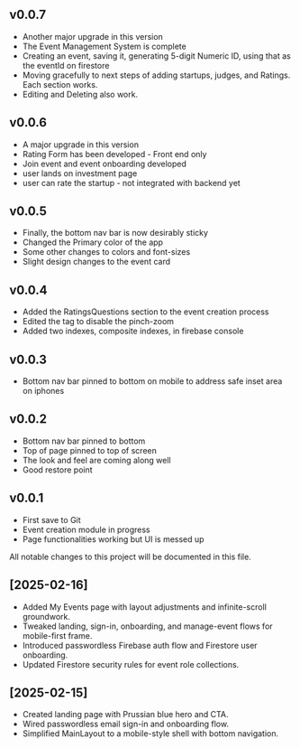 
## v0.0.7
- Another major upgrade in this version
- The Event Management System is complete
- Creating an event, saving it, generating 5-digit Numeric ID, using that as the eventId on firestore
- Moving gracefully to next steps of adding startups, judges, and Ratings. Each section works.
- Editing and Deleting also work.

## v0.0.6
- A major upgrade in this version
- Rating Form has been developed - Front end only
- Join event and event onboarding developed
- user lands on investment page
- user can rate the startup - not integrated with backend yet 

## v0.0.5
- Finally, the bottom nav bar is now desirably sticky
- Changed the Primary color of the app 
- Some other changes to colors and font-sizes
- Slight design changes to the event card 

## v0.0.4
- Added the RatingsQuestions section to the event creation process
- Edited the <meta> tag to disable the pinch-zoom 
- Added two indexes, composite indexes, in firebase console 

## v0.0.3
- Bottom nav bar pinned to bottom on mobile to address safe inset area on iphones

## v0.0.2
- Bottom nav bar pinned to bottom
- Top of page pinned to top of screen
- The look and feel are coming along well
- Good restore point  

## v0.0.1
- First save to Git
- Event creation module in progress
- Page functionalities working but UI is messed up

All notable changes to this project will be documented in this file.

## [2025-02-16]
- Added My Events page with layout adjustments and infinite-scroll groundwork.
- Tweaked landing, sign-in, onboarding, and manage-event flows for mobile-first frame.
- Introduced passwordless Firebase auth flow and Firestore user onboarding.
- Updated Firestore security rules for event role collections.

## [2025-02-15]
- Created landing page with Prussian blue hero and CTA.
- Wired passwordless email sign-in and onboarding flow.
- Simplified MainLayout to a mobile-style shell with bottom navigation.

